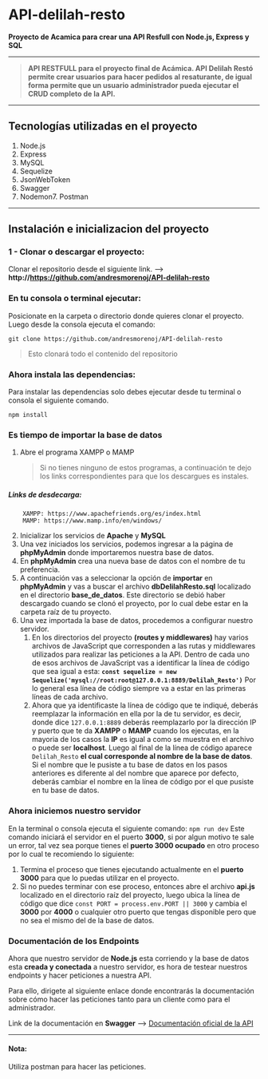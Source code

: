 # API-delilah-resto

**Proyecto de Acamica para crear una API Resfull con Node.js, Express y SQL**

---

> **API RESTFULL para el proyecto final de Acámica. API Delilah Restó permite crear usuarios para hacer pedidos al resaturante, de igual forma permite que un usuario administrador pueda ejecutar el CRUD completo de la API.**

---

## Tecnologías utilizadas en el proyecto

1. Node.js
2. Express
3. MySQL
4. Sequelize
5. JsonWebToken
6. Swagger
7. Nodemon7. Postman

---

## Instalación e inicializacion del proyecto

### 1 - Clonar o descargar el proyecto:

Clonar el repositorio desde el siguiente link. --> **http://https://github.com/andresmorenoj/API-delilah-resto**

### En tu consola o terminal ejecutar:

Posicionate en la carpeta o directorio donde quieres clonar el proyecto.
Luego desde la consola ejecuta el comando:

    git clone https://github.com/andresmorenoj/API-delilah-resto

> Esto clonará todo el contenido del repositorio

### Ahora instala las dependencias:

Para instalar las dependencias solo debes ejecutar desde tu terminal o consola el siguiente comando.

    npm install

### Es tiempo de importar la base de datos

1. Abre el programa XAMPP o MAMP
   > Si no tienes ninguno de estos programas, a continuación te dejo los links correspondientes para que los descargues es instales.

##### **Links de desdecarga:**

    	XAMPP: https://www.apachefriends.org/es/index.html
    	MAMP: https://www.mamp.info/en/windows/

2. Inicializar los servicios de **Apache** y **MySQL**
3. Una vez iniciados los servicios, podemos ingresar a la página de **phpMyAdmin** donde importaremos nuestra base de datos.
4. En **phpMyAdmin** crea una nueva base de datos con el nombre de tu preferencia.
5. A continuación vas a seleccionar la opción de **importar** en **phpMyAdmin** y vas a buscar el archivo **dbDelilahResto.sql** localizado en el directorio **base_de_datos**. Este directorio se debió haber descargado cuando se clonó el proyecto, por lo cual debe estar en la carpeta raíz de tu proyecto.
6. Una vez importada la base de datos, procedemos a configurar nuestro servidor.
   1. En los directorios del proyecto **(routes y middlewares)** hay varios archivos de JavaScript que corresponden a las rutas y middlewares utilizados para realizar las peticiones a la API. Dentro de cada uno de esos archivos de JavaScript vas a identificar la línea de código que sea igual a esta: **`const sequelize = new Sequelize('mysql://root:root@127.0.0.1:8889/Delilah_Resto')`** Por lo general esa línea de código siempre va a estar en las primeras líneas de cada archivo.
   2. Ahora que ya identificaste la línea de código que te indiqué, deberás reemplazar la información en ella por la de tu servidor, es decir, donde dice `127.0.0.1:8889` deberás reemplazarlo por la dirección IP y puerto que te da **XAMPP** o **MAMP** cuando los ejecutas, en la mayoria de los casos la **IP** es igual a como se muestra en el archivo o puede ser **localhost**. Luego al final de la línea de código aparece `Delilah_Resto` **el cual corresponde al nombre de la base de datos**. Si el nombre que le pusiste a tu base de datos en los pasos anteriores es diferente al del nombre que aparece por defecto, deberás cambiar el nombre en la línea de código por el que pusiste en tu base de datos.

### Ahora iniciemos nuestro servidor

En la terminal o consola ejecuta el siguiente comando:
`npm run dev`
Este comando iniciará el servidor en el puerto **3000**, si por algun motivo te sale un error, tal vez sea porque tienes el **puerto 3000 ocupado** en otro proceso por lo cual te recomiendo lo siguiente:

1. Termina el proceso que tienes ejecutando actualmente en el **puerto 3000** para que lo puedas utilizar en el proyecto.
2. Si no puedes terminar con ese proceso, entonces abre el archivo **api.js** localizado en el directorio raíz del proyecto, luego ubica la línea de código que dice `const PORT = process.env.PORT || 3000` y cambia el **3000** por **4000** o cualquier otro puerto que tengas disponible pero que no sea el mismo del de la base de datos.

### Documentación de los Endpoints

Ahora que nuestro servidor de **Node.js** esta corriendo y la base de datos esta **creada y conectada** a nuestro servidor, es hora de testear nuestros endpoints y hacer peticiones a nuestra API.

Para ello, dirigete al siguiente enlace donde encontrarás la documentación sobre cómo hacer las peticiones tanto para un cliente como para el administrador.

Link de la documentación en **Swagger** --> [Documentación oficial de la API](https://app.swaggerhub.com/apis-docs/andresmorenoj/API_Delilah-Resto_Andres-Moreno/1.0.0 "Documentación oficial de la API")

---

#### Nota:

Utiliza postman para hacer las peticiones.
